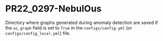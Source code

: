 # PR22_0297-NebulOus

Directory where graphs generated during anomaly detection are saved if the `ai_graph` field is set to `True` 
in the `configs/config.yml` (or `configs/config_local.yml`) file.


